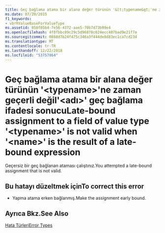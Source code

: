 ```yaml
---
title: Geç bağlama atama bir alana değer türünün '&lt;typename&gt;'ne zaman geçerli değil'&lt;adı&gt;' geç bağlama ifadesi sonucu
ms.date: 07/20/2015
f1_keywords:
- vbrRValueBaseForValueType
ms.assetid: 050f05b4-7e56-4372-aae5-70b7d73b99e4
ms.openlocfilehash: 4f8fbbc89c29c5d96878c624ecc407bad9e21f7e
ms.sourcegitcommit: 0888d7b24f475c346a3f444de8d83ec1ca7cd234
ms.translationtype: MT
ms.contentlocale: tr-TR
ms.lasthandoff: 12/22/2018
ms.locfileid: "53757864"
---
```

# <a name="late-bound-assignment-to-a-field-of-value-type-lttypenamegt-is-not-valid-when-ltnamegt-is-the-result-of-a-late-bound-expression"></a><span data-ttu-id="b6aff-102">Geç bağlama atama bir alana değer türünün '&lt;typename&gt;'ne zaman geçerli değil'&lt;adı&gt;' geç bağlama ifadesi sonucu</span><span class="sxs-lookup"><span data-stu-id="b6aff-102">Late-bound assignment to a field of value type '&lt;typename&gt;' is not valid when '&lt;name&gt;' is the result of a late-bound expression</span></span>
<span data-ttu-id="b6aff-103">Geçersiz bir geç bağlanan ataması çalıştınız.</span><span class="sxs-lookup"><span data-stu-id="b6aff-103">You attempted a late-bound assignment that is not valid.</span></span>  
  
## <a name="to-correct-this-error"></a><span data-ttu-id="b6aff-104">Bu hatayı düzeltmek için</span><span class="sxs-lookup"><span data-stu-id="b6aff-104">To correct this error</span></span>  
  
-   <span data-ttu-id="b6aff-105">Yapma atama erken bağlanmış.</span><span class="sxs-lookup"><span data-stu-id="b6aff-105">Make the assignment early bound.</span></span>  
  
## <a name="see-also"></a><span data-ttu-id="b6aff-106">Ayrıca Bkz.</span><span class="sxs-lookup"><span data-stu-id="b6aff-106">See Also</span></span>  
 [<span data-ttu-id="b6aff-107">Hata Türleri</span><span class="sxs-lookup"><span data-stu-id="b6aff-107">Error Types</span></span>](../../visual-basic/programming-guide/language-features/error-types.md)  

